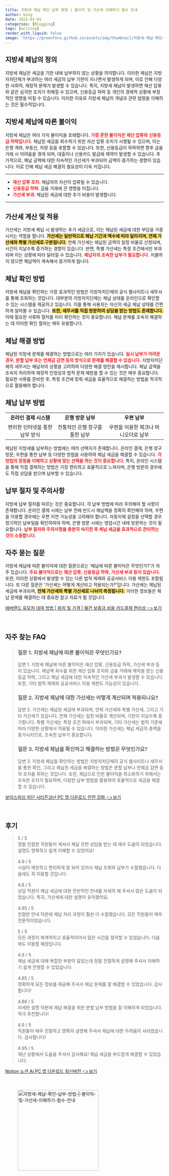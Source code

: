 ```yaml
---
title: 지방세 체납 확인 납부 방법 | 불이익 및 가산세 이해하기 필수 안내
author: bing
date: 2025-02-01
categories: [Blogging]
tags: [writing]
render_with_liquid: false
image: 'https://greenforu.github.io/assets/img/thumbnail/지방세-체납-확인-납부-방법-|-불이익-및-가산세-이해하기-필수-안내.webp'
---
```



<h2 id='지방세 체납의 정의'>지방세 체납의 정의</h2>

<p>지방세 체납은 세금을 기한 내에 납부하지 않는 상황을 의미합니다. 이러한 체납은 지방자치단체가 부과하는 여러 세금의 납부 기한이 지나면서 발생하게 되며, 이로 인해 다양한 사회적, 재정적 문제가 발생할 수 있습니다. 특히, 지방세 체납이 발생하면 재산 압류와 같은 심각한 조치가 취해질 수 있으며, 신용등급 하락 등 개인의 경제적 상황에 부정적인 영향을 미칠 수 있습니다. 이러한 이유로 지방세 체납의 개념과 관련 법령을 이해하는 것은 필수적입니다.</p>

<h2 id='지방세 체납에 따른 불이익'>지방세 체납에 따른 불이익</h2>

<p>지방세 체납은 여러 가지 불이익을 초래합니다. <b><span style="color: #ee2323;">가장 흔한 불이익은 재산 압류와 신용등급 하락입니다.</span></b> 체납된 세금을 회수하기 위한 자산 압류 조치가 시행될 수 있으며, 이는 은행 계좌, 부동산, 차량 등을 포함할 수 있습니다. 또한, 신용등급이 하락하면 향후 금융 거래 시 어려움을 겪게 되며, 대출이나 신용카드 발급에 제약이 발생할 수 있습니다. 추가적으로, 체납 금액에 대한 지속적인 가산세가 부과되어 금액이 증가하는 경향이 있습니다. 이로 인해 체납 세금 해결의 필요성이 더욱 커집니다.</p>

<hr />

<ul>
    <li><b><span style="color: #ee2323;">재산 압류 조치</span></b>: 체납자의 자산이 압류될 수 있습니다.</li>
    <li><b><span style="color: #ee2323;">신용등급 하락</span></b>: 금융 거래에 큰 영향을 미칩니다.</li>
    <li><b><span style="color: #ee2323;">가산세 부과</span></b>: 체납된 세금에 대한 추가 비용이 발생합니다.</li>
</ul>

<hr />

<h2 id='가산세 계산 및 적용'>가산세 계산 및 적용</h2>

<p>가산세는 지방세 체납 시 발생하는 추가 세금으로, 이는 체납된 세금에 대한 부담을 가중시키는 역할을 합니다. <b><span style="background-color: #ffe066;">가산세는 일반적으로 체납 기간과 액수에 따라 달라지며, 연체 가산세와 특별 가산세로 구분됩니다.</span></b> 연체 가산세는 체납된 금액의 일정 비율로 산정되며, 시간이 지날수록 증가하는 경향이 있습니다. 반면, 특별 가산세는 특정 조건에서만 부과되며 이는 상황에 따라 달라질 수 있습니다. <b><span style="color: #ee2323;">체납자의 조속한 납부가 필요합니다.</span></b> 지불하지 않으면 체납액이 계속해서 증가하게 됩니다.</p>

<h2 id='체납 확인 방법'>체납 확인 방법</h2>

<p>지방세 체납을 확인하는 가장 효과적인 방법은 지방자치단체의 공식 웹사이트나 세무서를 통해 조회하는 것입니다. 대부분의 지방자치단체는 체납 상태를 온라인으로 확인할 수 있는 시스템을 제공하고 있습니다. 이를 통해 사용자는 자신의 세금 체납 상태를 간편하게 알아볼 수 있습니다. <b><span style="background-color: #ffe066;">또한, 세무서를 직접 방문하여 상담을 받는 방법도 존재합니다.</span></b> 이때 필요한 서류와 절차를 미리 확인하는 것이 중요합니다. 체납 문제를 조속히 해결하는 데 이러한 확인 절차는 매우 유용합니다.</p>

<h2 id='체납 해결 방법'>체납 해결 방법</h2>

<p>체납된 지방세 문제를 해결하는 방법으로는 여러 가지가 있습니다. <b><span style="color: #ee2323;">일시 납부가 어려운 경우, 분할 납부 또는 연체금 감면 등의 방식으로 문제를 해결할 수 있습니다.</span></b> 지방자치단체의 세무서는 체납자의 상황을 고려하여 다양한 해결 방안을 제시합니다. 체납 금액을 조속히 처리하여 재정적 안정성과 법적 문제 예방을 할 수 있는 것은 매우 중요합니다. 필요한 서류를 준비한 후, 특정 조건에 맞춰 세금을 효율적으로 해결하는 방법을 적극적으로 활용해야 합니다.</p>

<h2 id='체납 납부 방법'>체납 납부 방법</h2>

<table>
    <tr>
        <td style="text-align: center; height: 17px;"><b>온라인 결제 시스템</b></td>
        <td style="text-align: center; height: 17px;"><b>은행 방문 납부</b></td>
        <td style="text-align: center; height: 17px;"><b>우편 납부</b></td>
    </tr>
    <tr>
        <td style="text-align: center; height: 17px;">편리한 인터넷을 통한 납부 방식</td>
        <td style="text-align: center; height: 17px;">전통적인 은행 창구를 통한 납부</td>
        <td style="text-align: center; height: 17px;">우편을 이용한 체크나 머니오더로 납부</td>
    </tr>
</table>

<p>체납된 지방세를 납부하는 방법에는 여러 선택지가 존재합니다. 온라인 결제, 은행 창구 방문, 우편을 통한 납부 등 다양한 방법을 사용하여 체납 세금을 해결할 수 있습니다. <b><span style="color: #ee2323;">각 방법의 장점을 이해하고 상황에 맞는 선택을 하는 것이 중요합니다.</span></b> 특히, 온라인 시스템을 통해 직접 결제하는 방법은 가장 편리하고 효율적으로 느껴지며, 은행 방문의 경우에도 직접 상담을 받으며 납부할 수 있습니다.</p>

<h2 id='납부 절차 및 주의사항'>납부 절차 및 주의사항</h2>

<p>지방세 납부 절차를 따르는 것은 중요합니다. 각 납부 방법에 따라 주의해야 할 사항이 존재합니다. 온라인 결제 시에는 납부 전에 반드시 체납액을 정확히 확인해야 하며, 우편을 이용할 경우에는 우편 지연 가능성을 고려해야 합니다. 자동이체 설정을 선택할 경우 정기적인 납부일을 확인하여야 하며, 은행 방문 시에는 영업시간 내에 방문하는 것이 필요합니다. <b><span style="color: #ee2323;">납부 절차와 주의사항을 충분히 숙지한 후 체납 세금을 효과적으로 관리하는 것이 소중합니다.</span></b></p>

<h2 id='자주 묻는 질문'>자주 묻는 질문</h2>

<p>지방세 체납에 따른 불이익에 대한 질문으로는 ‘체납에 따른 불이익은 무엇인가?’가 자주 있습니다. <b><span style="color: #ee2323;">주요 불이익으로는 재산 압류, 신용등급 하락, 가산세 부과 등이 있습니다.</span></b> 또한, 이러한 상황에서 발생할 수 있는 다른 법적 제재와 공공서비스 이용 제한도 포함됩니다. 또 다른 질문은 ‘가산세는 어떻게 계산되고 적용되는가?’입니다. 가산세는 체납된 세금에 부과되며, <b><span style="background-color: #ffe066;">연체 가산세와 특별 가산세로 나뉘어 측정됩니다.</span></b> 이러한 정보들은 체납 문제를 해결하는 데 중요한 참고 자료가 될 것입니다.</p>


<p><a class="click-button" title="에버랜드 유모차 대여 방법 | 위치 및 가격 | 웨건 보증금 비용 카드결제 편리성" href="https://greenforu.github.io/posts/%EC%97%90%EB%B2%84%EB%9E%9C%EB%93%9C-%EC%9C%A0%EB%AA%A8%EC%B0%A8-%EB%8C%80%EC%97%AC-%EB%B0%A9%EB%B2%95-%EC%9C%84%EC%B9%98-%EB%B0%8F-%EA%B0%80%EA%B2%A9-%EC%9B%A8%EA%B1%B4-%EB%B3%B4%EC%A6%9D%EA%B8%88-%EB%B9%84%EC%9A%A9-%EC%B9%B4%EB%93%9C%EA%B2%B0%EC%A0%9C-%ED%8E%B8%EB%A6%AC%EC%84%B1/" rel="dofollow">에버랜드 유모차 대여 방법 | 위치 및 가격 | 웨건 보증금 비용 카드결제 편리성 👈 보기</a></p><br>
<h2 id='자주_찾는_FAQ'>자주 찾는 FAQ</h2>
<div itemscope="" itemtype="https://schema.org/FAQPage"> 
<blockquote> 
<div itemscope="" itemprop="mainEntity" itemtype="https://schema.org/Question"> 
<h3 itemprop="name">질문 1. 지방세 체납에 따른 불이익은 무엇인가요?</h3> 
<div itemscope="" itemprop="acceptedAnswer" itemtype="https://schema.org/Answer"> 
<span itemprop="text"> 
<p>답변 1. 지방세 체납에 따른 불이익은 재산 압류, 신용등급 하락, 가산세 부과 등이 있습니다. 체납액 회수를 위한 재산 압류 조치와 금융 거래에 제약을 받는 신용등급 하락, 그리고 체납 세금에 대한 지속적인 가산세 부과가 발생할 수 있습니다. 또한, 기타 법적 제재와 공공서비스 이용 제한도 가능성이 있습니다.</p> 
</span> 
</div> 
</div> 

<div itemscope="" itemprop="mainEntity" itemtype="https://schema.org/Question"> 
<h3 itemprop="name">질문 2. 지방세 체납에 대한 가산세는 어떻게 계산되며 적용되나요?</h3> 
<div itemscope="" itemprop="acceptedAnswer" itemtype="https://schema.org/Answer"> 
<span itemprop="text"> 
<p>답변 2. 가산세는 체납된 세금에 부과되며, 연체 가산세와 특별 가산세, 그리고 기타 가산세가 있습니다. 연체 가산세는 일정 비율로 계산되며, 기한이 지날수록 증가합니다. 특별 가산세는 특정 조건 하에서 부과되며, 기타 가산세는 법적 기준에 따라 다양한 상황에서 적용될 수 있습니다. 이러한 가산세는 체납 세금의 총액을 증가시키므로, 조속한 납부가 중요합니다.</p> 
</span> 
</div> 
</div> 

<div itemscope="" itemprop="mainEntity" itemtype="https://schema.org/Question"> 
<h3 itemprop="name">질문 3. 지방세 체납을 확인하고 해결하는 방법은 무엇인가요?</h3> 
<div itemscope="" itemprop="acceptedAnswer" itemtype="https://schema.org/Answer"> 
<span itemprop="text"> 
<p>답변 3. 지방세 체납을 확인하는 방법은 지방자치단체의 공식 웹사이트나 세무서를 통한 확인, 그리고 체납된 세금을 해결하는 방법은 분할 납부나 연체금 감면 등의 조치를 취하는 것입니다. 또한, 체납으로 인한 불이익을 최소화하기 위해서는 조속한 조치가 필요하며, 다양한 납부 방법을 활용하여 효율적으로 세금을 해결할 수 있습니다.</p> 
</span> 
</div> 
</div> 
</blockquote> 
</div>
<p><a class="click-button" title="보이스피싱 차단 시티즌코난 PC 앱 다운로드 안전 강화" href="https://greenforu.github.io/posts/%EB%B3%B4%EC%9D%B4%EC%8A%A4%ED%94%BC%EC%8B%B1-%EC%B0%A8%EB%8B%A8-%EC%8B%9C%ED%8B%B0%EC%A6%8C%EC%BD%94%EB%82%9C-PC-%EC%95%B1-%EB%8B%A4%EC%9A%B4%EB%A1%9C%EB%93%9C-%EC%95%88%EC%A0%84-%EA%B0%95%ED%99%94/" rel="dofollow">보이스피싱 차단 시티즌코난 PC 앱 다운로드 안전 강화 👈 보기</a></p><br>
<h2 id='후기'>후기</h2>
<div itemscope itemtype="https://schema.org/Product">
  <blockquote>
  <div itemprop="review" itemscope itemtype="https://schema.org/Review">
      <div itemprop="reviewRating" itemscope itemtype="https://schema.org/Rating"> <span itemprop="ratingValue">5</span> / <span itemprop="bestRating">5</span> </div>
      <span itemprop="reviewBody">정말 친절한 직원들이 계셔서 체납 관련 상담을 받는 데 매우 도움이 되었습니다. 설명도 명확하고 쉽게 이해할 수 있었어요!</span>
  </div>
  <br>
  <div itemprop="review" itemscope itemtype="https://schema.org/Review">
      <div itemprop="reviewRating" itemscope itemtype="https://schema.org/Rating"> <span itemprop="ratingValue">4.9</span> / <span itemprop="bestRating">5</span> </div>
      <span itemprop="reviewBody">시설이 깨끗하고 편리하게 잘 되어 있어서 체납 조회와 납부가 수월했습니다. 다음에도 꼭 이용할 것입니다.</span>
  </div>
  <br>
  <div itemprop="review" itemscope itemtype="https://schema.org/Review">
      <div itemprop="reviewRating" itemscope itemtype="https://schema.org/Rating"> <span itemprop="ratingValue">4.8</span> / <span itemprop="bestRating">5</span> </div>
      <span itemprop="reviewBody">상담 직원이 체납 세금에 대한 전반적인 안내를 자세히 해 주셔서 많은 도움이 되었습니다. 특히, 가산세에 대한 설명이 유익했어요.</span>
  </div>
  <br>
  <div itemprop="review" itemscope itemtype="https://schema.org/Review">
      <div itemprop="reviewRating" itemscope itemtype="https://schema.org/Rating"> <span itemprop="ratingValue">4.95</span> / <span itemprop="bestRating">5</span> </div>
      <span itemprop="reviewBody">친절한 안내 덕분에 체납 처리 과정이 훨씬 더 수월했습니다. 모든 직원들이 매우 전문적이었습니다.</span>
  </div>
  <br>
  <div itemprop="review" itemscope itemtype="https://schema.org/Review">
      <div itemprop="reviewRating" itemscope itemtype="https://schema.org/Rating"> <span itemprop="ratingValue">5</span> / <span itemprop="bestRating">5</span> </div>
      <span itemprop="reviewBody">모든 과정이 체계적이고 효율적이어서 많은 시간을 절약할 수 있었습니다. 다음에도 이용할 예정입니다.</span>
  </div>
  <br>
  <div itemprop="review" itemscope itemtype="https://schema.org/Review">
      <div itemprop="reviewRating" itemscope itemtype="https://schema.org/Rating"> <span itemprop="ratingValue">4.9</span> / <span itemprop="bestRating">5</span> </div>
      <span itemprop="reviewBody">체납 세금에 대해 복잡한 부분이 많았는데 정말 친절하게 설명해 주셔서 이해하기 쉽게 진행할 수 있었습니다.</span>
  </div>
  <br>
  <div itemprop="review" itemscope itemtype="https://schema.org/Review">
      <div itemprop="reviewRating" itemscope itemtype="https://schema.org/Rating"> <span itemprop="ratingValue">4.85</span> / <span itemprop="bestRating">5</span> </div>
      <span itemprop="reviewBody">정확하게 모든 정보를 제공해 주셔서 체납 문제를 잘 해결할 수 있었습니다. 감사합니다!</span>
  </div>
  <br>
  <div itemprop="review" itemscope itemtype="https://schema.org/Review">
      <div itemprop="reviewRating" itemscope itemtype="https://schema.org/Rating"> <span itemprop="ratingValue">4.88</span> / <span itemprop="bestRating">5</span> </div>
      <span itemprop="reviewBody">자세한 설명 덕분에 체납 해결을 위한 분할 납부 방법을 잘 이해하게 되었습니다. 적극 추천합니다!</span>
  </div>
  <br>
  <div itemprop="review" itemscope itemtype="https://schema.org/Review">
      <div itemprop="reviewRating" itemscope itemtype="https://schema.org/Rating"> <span itemprop="ratingValue">4.9</span> / <span itemprop="bestRating">5</span> </div>
      <span itemprop="reviewBody">직원들이 매우 친절하고 명확히 설명해 주셔서 체납에 대한 두려움이 사라졌습니다. 감사합니다!</span>
  </div>
  <br>
  <div itemprop="review" itemscope itemtype="https://schema.org/Review">
      <div itemprop="reviewRating" itemscope itemtype="https://schema.org/Rating"> <span itemprop="ratingValue">4.95</span> / <span itemprop="bestRating">5</span> </div>
      <span itemprop="reviewBody">재난 상황에서 도움을 주셔서 감사해요! 체납 세금을 부드럽게 해결할 수 있었습니다.</span>
  </div>
  </blockquote>
</div>
<p><a class="click-button" title="Notion 노션 Ai PC 앱 다운로드 최신버전" href="https://greenforu.github.io/posts/Notion-%EB%85%B8%EC%85%98-Ai-PC-%EC%95%B1-%EB%8B%A4%EC%9A%B4%EB%A1%9C%EB%93%9C-%EC%B5%9C%EC%8B%A0%EB%B2%84%EC%A0%84/" rel="dofollow">Notion 노션 Ai PC 앱 다운로드 최신버전 👈 보기</a></p><br>
<figure class="image"><img src="https://greenforu.github.io/assets/img/thumbnail/지방세-체납-확인-납부-방법-|-불이익-및-가산세-이해하기-필수-안내.webp" alt="지방세-체납-확인-납부-방법-|-불이익-및-가산세-이해하기-필수-안내" width="256" height="256"></figure>